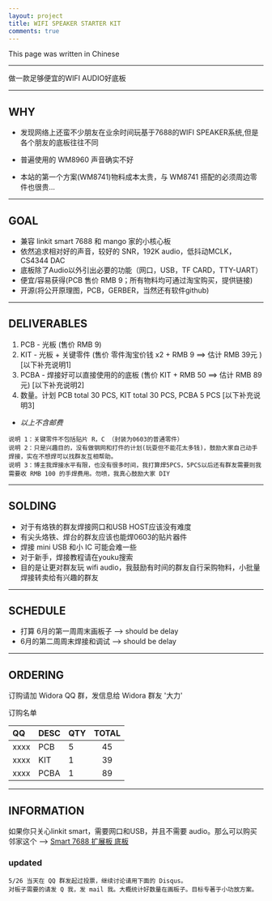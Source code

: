 ```yaml
---
layout: project
title: WIFI SPEAKER STARTER KIT
comments: true
---
```


<div class="message">
  This page was written in Chinese
</div>

--------

<div class="message">
  做一款足够便宜的WIFI AUDIO好底板
</div>

--------

## WHY

* 发现网络上还蛮不少朋友在业余时间玩基于7688的WIFI SPEAKER系统,但是各个朋友的底板往往不同

* 普遍使用的 WM8960 声音确实不好

* 本站的第一个方案(WM8741)物料成本太贵，与 WM8741 搭配的必须周边零件也很贵...

--------

## GOAL

* 兼容 linkit smart 7688 和 mango 家的小核心板
* 依然追求相对好的声音，较好的 SNR，192K audio，低抖动MCLK，CS4344 DAC
* 底板除了Audio以外引出必要的功能（网口，USB，TF CARD，TTY-UART）
* 便宜/容易获得(PCB 售价 RMB 9；所有物料均可通过淘宝购买，提供链接)
* 开源(将公开原理图，PCB，GERBER，当然还有软件github)

--------

## DELIVERABLES

1. PCB - 光板 (售价 RMB 9)
2. KIT - 光板 + 关键零件 (售价 零件淘宝价钱 x2 + RMB 9 ==> 估计 RMB 39元 )  [以下补充说明1]
3. PCBA - 焊接好可以直接使用的的底板 (售价 KIT + RMB 50 ==> 估计 RMB 89 元)  [以下补充说明2]
4. 数量。计划 PCB total 30 PCS, KIT total 30 PCS, PCBA 5 PCS  [以下补充说明3]

* _以上不含邮费_

```
说明 1：关键零件不包括贴片 R，C （封装为0603的普通零件）
说明 2：只是兴趣目的，没有做钢网和打件的计划(玩耍但不能花太多钱)，鼓励大家自己动手焊接，实在不想焊可以找群友互相帮助。
说明 3：博主我焊接水平有限，也没有很多时间，我打算焊5PCS，5PCS以后还有群友需要则我需要收 RMB 100 的手焊费用。勿喷，我真心鼓励大家 DIY
```

--------

## SOLDING 

* 对于有烙铁的群友焊接网口和USB HOST应该没有难度
* 有尖头烙铁、焊台的群友应该也能焊0603的贴片器件
* 焊接 mini USB 和小 IC 可能会难一些
* 对于新手，焊接教程请在youku搜索
* 目的是让更对群友玩 wifi audio，我鼓励有时间的群友自行采购物料，小批量焊接转卖给有兴趣的群友

--------

## SCHEDULE

* 打算 6月的第一周周末画板子 --> should be delay
* 6月的第二周周末焊接和调试 --> should be delay

--------

## ORDERING

订购请加 Widora QQ 群，发信息给 Widora 群友 '大力'

订购名单

| QQ          |  DESC        |     QTY     |  TOTAL    |
| :---        | :---         | :---        |  :---:    |
| xxxx        |  PCB         | 5           |  45       |
| xxxx        |  KIT         | 1           |  39       |
| xxxx        |  PCBA        | 1           |  89       |

--------

## INFORMATION

如果你只关心linkit smart，需要网口和USB，并且不需要 audio。那么可以购买邻家这个 --> [Smart 7688 扩展板 底板](https://item.taobao.com/item.htm?id=528313226881)


### updated

```
5/26 当天在 QQ 群发起过投票，继续讨论请用下面的 Disqus。
对板子需要的请发 Q 我，发 mail 我。大概统计好数量在画板子。目标专著于小功放方案。
```